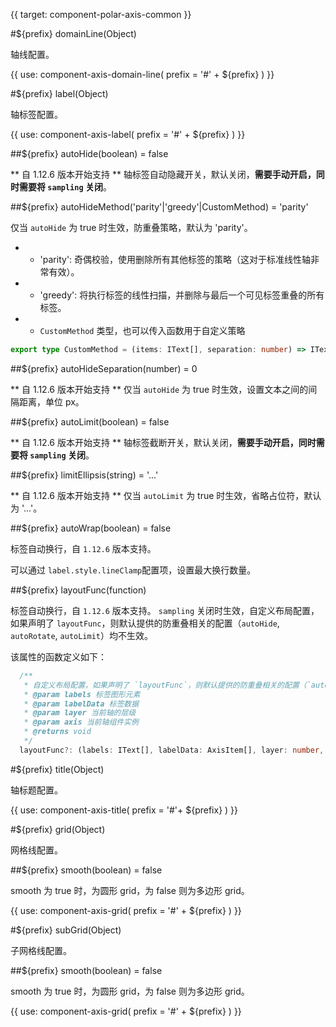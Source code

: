 {{ target: component-polar-axis-common }}

#${prefix} domainLine(Object)

轴线配置。

{{ use: component-axis-domain-line(
  prefix = '#' + ${prefix}
) }}

#${prefix} label(Object)

轴标签配置。

{{ use: component-axis-label(
  prefix  = '#' + ${prefix}
) }}

##${prefix} autoHide(boolean) = false

** 自 1.12.6 版本开始支持 **
轴标签自动隐藏开关，默认关闭，**需要手动开启，同时需要将 `sampling` 关闭**。

##${prefix} autoHideMethod('parity'|'greedy'|CustomMethod) = 'parity'

仅当 `autoHide` 为 true 时生效，防重叠策略，默认为 'parity'。

- - 'parity': 奇偶校验，使用删除所有其他标签的策略（这对于标准线性轴非常有效）。
- - 'greedy': 将执行标签的线性扫描，并删除与最后一个可见标签重叠的所有标签。
- - `CustomMethod` 类型，也可以传入函数用于自定义策略

```ts
export type CustomMethod = (items: IText[], separation: number) => IText[];
```

##${prefix} autoHideSeparation(number) = 0

** 自 1.12.6 版本开始支持 **
仅当 `autoHide` 为 true 时生效，设置文本之间的间隔距离，单位 px。

##${prefix} autoLimit(boolean) = false

** 自 1.12.6 版本开始支持 **
轴标签截断开关，默认关闭，**需要手动开启，同时需要将 `sampling` 关闭**。

##${prefix} limitEllipsis(string) = '...'

** 自 1.12.6 版本开始支持 **
仅当 `autoLimit` 为 true 时生效，省略占位符，默认为 '...'。

##${prefix} autoWrap(boolean) = false

标签自动换行，自 `1.12.6` 版本支持。

可以通过 `label.style.lineClamp`配置项，设置最大换行数量。

##${prefix} layoutFunc(function)

标签自动换行，自 `1.12.6` 版本支持。
`sampling` 关闭时生效，自定义布局配置，如果声明了 `layoutFunc`，则默认提供的防重叠相关的配置（`autoHide`, `autoRotate`, `autoLimit`）均不生效。

该属性的函数定义如下：

```ts
  /**
   * 自定义布局配置，如果声明了 `layoutFunc`，则默认提供的防重叠相关的配置（`autoHide`, `autoRotate`, `autoLimit`）均不生效
   * @param labels 标签图形元素
   * @param labelData 标签数据
   * @param layer 当前轴的层级
   * @param axis 当前轴组件实例
   * @returns void
   */
  layoutFunc?: (labels: IText[], labelData: AxisItem[], layer: number, axis: IGroup) => void;
```

#${prefix} title(Object)

轴标题配置。

{{ use: component-axis-title(
  prefix = '#'+ ${prefix}
) }}

#${prefix} grid(Object)

网格线配置。

##${prefix} smooth(boolean) = false

smooth 为 true 时，为圆形 grid，为 false 则为多边形 grid。

{{ use: component-axis-grid(
  prefix = '#' + ${prefix}
) }}

#${prefix} subGrid(Object)

子网格线配置。

##${prefix} smooth(boolean) = false

smooth 为 true 时，为圆形 grid，为 false 则为多边形 grid。

{{ use: component-axis-grid(
  prefix = '#' + ${prefix}
) }}
